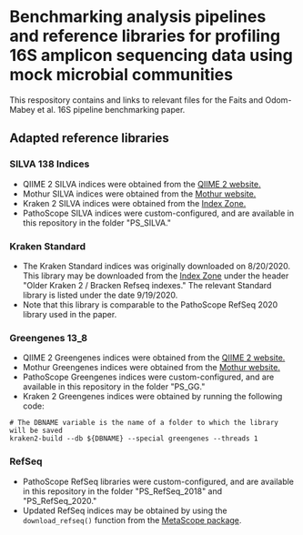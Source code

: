
# Benchmarking analysis pipelines and reference libraries for profiling 16S amplicon sequencing data using mock microbial communities

This respository contains and links to relevant files for the Faits and Odom-Mabey et al. 16S pipeline benchmarking paper.

## Adapted reference libraries

### SILVA 138 Indices
- QIIME 2 SILVA indices were obtained from the [QIIME 2 website.](https://docs.qiime2.org/2022.2/data-resources/?highlight=silva)
- Mothur SILVA indices were obtained from the [Mothur website.](https://mothur.org/wiki/silva_reference_files)
- Kraken 2 SILVA indices were obtained from the [Index Zone.](https://benlangmead.github.io/aws-indexes/k2)
- PathoScope SILVA indices were custom-configured, and are available in this repository in the folder "PS_SILVA."

### Kraken Standard
- The Kraken Standard indices was originally downloaded on 8/20/2020. This library may be downloaded from the [Index Zone](https://benlangmead.github.io/aws-indexes/k2) under the header "Older Kraken 2 / Bracken Refseq indexes." The relevant Standard library is listed under the date 9/19/2020.
- Note that this library is comparable to the PathoScope RefSeq 2020 library used in the paper.

### Greengenes 13_8
- QIIME 2 Greengenes indices were obtained from the [QIIME 2 website.](https://docs.qiime2.org/2022.2/data-resources/?highlight=greengenes)
- Mothur Greengenes indices were obtained from the [Mothur website.](https://mothur.org/w/images/6/68/Gg_13_8_99.taxonomy.tgz/)
- PathoScope Greengenes indices were custom-configured, and are available in this repository in the folder "PS_GG."
- Kraken 2 Greengenes indices were obtained by running the following code:

```
# The DBNAME variable is the name of a folder to which the library will be saved
kraken2-build --db ${DBNAME} --special greengenes --threads 1
```
### RefSeq
- PathoScope RefSeq libraries were custom-configured, and are available in this repository in the folder "PS_RefSeq_2018" and "PS_RefSeq_2020."
- Updated RefSeq indices may be obtained by using the `download_refseq()` function from the [MetaScope package](https://compbiomed.github.io/metascope-docs/index.html).
